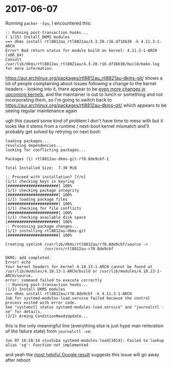# 2017-06-07

Running `packer -Syu`, I encountered this:

```
:: Running post-transaction hooks...
( 1/15) Install DKMS modules
==> dkms install rtl8812au_rtl8821au/4.3.20.r16.d716b38 -k 4.11.3-1-ARCH
Error! Bad return status for module build on kernel: 4.11.3-1-ARCH (x86_64)
Consult /var/lib/dkms/rtl8812au_rtl8821au/4.3.20.r16.d716b38/build/make.log for more information.
```

https://aur.archlinux.org/packages/rtl8812au_rtl8821au-dkms-git/ shows a lot of people complaining about issues following a change to the kernel headers - looking into it, there appear to be [even more changes in upcoming kernels](https://github.com/Grawp/rtl8812au_rtl8821au/pull/43/files), and the maintainer is out to lunch or something and not incorporating them, so I'm going to switch back to https://aur.archlinux.org/packages/rtl8812au-dkms-git/ which appears to be seeing regular maintenance again

ugh this caused some kind of problem I don't have time to mess with but it looks like it stems from a runtime / next-boot kernel mismatch and'll probably get solved by retrying on next boot:

```
loading packages...
resolving dependencies...
looking for conflicting packages...

Packages (1) rtl8812au-dkms-git-r70.8de9cbf-1

Total Installed Size:  7.30 MiB

:: Proceed with installation? [Y/n]
(1/1) checking keys in keyring                     [######################] 100%
(1/1) checking package integrity                   [######################] 100%
(1/1) loading package files                        [######################] 100%
(1/1) checking for file conflicts                  [######################] 100%
(1/1) checking available disk space                [######################] 100%
:: Processing package changes...
(1/1) installing rtl8812au-dkms-git                [######################] 100%

Creating symlink /var/lib/dkms/rtl8812au/r70.8de9cbf/source ->
                 /usr/src/rtl8812au-r70.8de9cbf

DKMS: add completed.
Error! echo
Your kernel headers for kernel 4.10.13-1-ARCH cannot be found at
/usr/lib/modules/4.10.13-1-ARCH/build or /usr/lib/modules/4.10.13-1-ARCH/source.
error: command failed to execute correctly
:: Running post-transaction hooks...
(1/2) Install DKMS modules
==> dkms install rtl8812au/r70.8de9cbf -k 4.11.3-1-ARCH
Job for systemd-modules-load.service failed because the control process exited with error code.
See "systemctl status systemd-modules-load.service" and "journalctl -xe" for details.
(2/2) Arming ConditionNeedsUpdate...
```

this is the only meaningful line (everything else is just hype man reiteration of the failure state) from `journalctl -xe`:

```
Jun 07 16:28:14 stushiba systemd-modules-load[3019]: Failed to lookup alias 'sg': Function not implemented
```

and yeah the [most helpful Google result](https://forum.manjaro.org/t/systemd-modules-load-failed-to-load-alias-sg/16840) suggests this issue will go away after reboot
